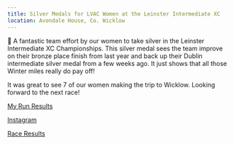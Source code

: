 ```yaml
---
title: Silver Medals for LVAC Women at the Leinster Intermediate XC
location: Avondale House, Co. Wicklow
---
```


🥈 A fantastic team effort by our women to take silver in the Leinster Intermediate XC Championships. This silver medal sees the team improve on their bronze place finish from last year and back up their Dublin intermediate silver medal from a few weeks ago. It just shows that all those Winter miles really do pay off! 

It was great to see 7 of our women making the trip to Wicklow. Looking forward to the next race! 


<a href="https://www.myrunresults.com/events/leinster_inter_masters__juvenile_relay_xc_championships/4561/results/" target="_blank" rel="noopener noreferrer">My Run Results</a>

<a href="https://www.instagram.com/p/CncoLgOMNkN/" target="_blank" rel="noopener noreferrer">Instagram</a>

<a href="/races/2023-01-15-leinster-inter-xc/" target="_blank" rel="noopener noreferrer">Race Results</a>
